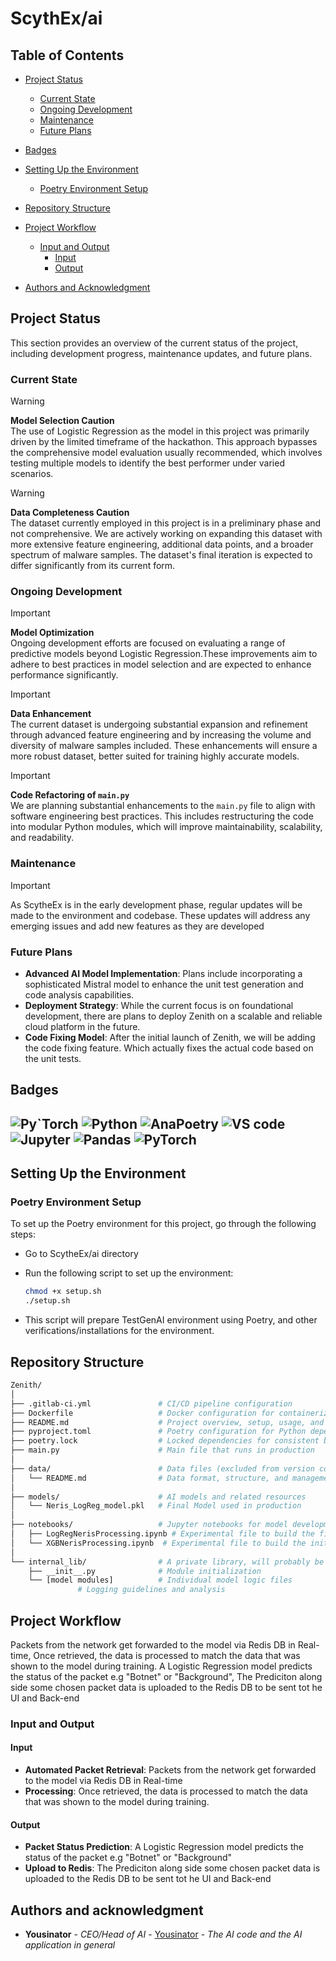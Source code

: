 # ScythEx/ai

## Table of Contents

- [Project Status](#project-status)

  - [Current State](#current-state)
  - [Ongoing Development](#ongoing-development)
  - [Maintenance](#maintenance)
  - [Future Plans](#future-plans)

- [Badges](#badges)
- [Setting Up the Environment](#setting-up-the-environment)
  - [Poetry Environment Setup](#Poetry-environment-setup)
- [Repository Structure](#repository-structure)
- [Project Workflow](#project-workflow)
  - [Input and Output](#input-and-output)
    - [Input](#input)
    - [Output](#output)
- [Authors and Acknowledgment](#authors-and-acknowledgment)

## Project Status

This section provides an overview of the current status of the project, including development progress, maintenance updates, and future plans.

### Current State

> [!Warning]
> **Model Selection Caution**<br>The use of Logistic Regression as the model in this project was primarily driven by the limited timeframe of the hackathon. This approach bypasses the comprehensive model evaluation usually recommended, which involves testing multiple models to identify the best performer under varied scenarios.

> [!Warning]
> **Data Completeness Caution**<br>The dataset currently employed in this project is in a preliminary phase and not comprehensive. We are actively working on expanding this dataset with more extensive feature engineering, additional data points, and a broader spectrum of malware samples. The dataset's final iteration is expected to differ significantly from its current form.

### Ongoing Development

> [!Important]
> **Model Optimization**<br>Ongoing development efforts are focused on evaluating a range of predictive models beyond Logistic Regression.These improvements aim to adhere to best practices in model selection and are expected to enhance performance significantly.

> [!Important]
> **Data Enhancement**<br>The current dataset is undergoing substantial expansion and refinement through advanced feature engineering and by increasing the volume and diversity of malware samples included. These enhancements will ensure a more robust dataset, better suited for training highly accurate models.

> [!Important]
> **Code Refactoring of `main.py`**<br>We are planning substantial enhancements to the `main.py` file to align with software engineering best practices. This includes restructuring the code into modular Python modules, which will improve maintainability, scalability, and readability.

### Maintenance

> [!Important]
> As ScytheEx is in the early development phase, regular updates will be made to the environment and codebase. These updates will address any emerging issues and add new features as they are developed

### Future Plans

- **Advanced AI Model Implementation**: Plans include incorporating a sophisticated Mistral model to enhance the unit test generation and code analysis capabilities.
- **Deployment Strategy**: While the current focus is on foundational development, there are plans to deploy Zenith on a scalable and reliable cloud platform in the future.
- **Code Fixing Model**: After the initial launch of Zenith, we will be adding the code fixing feature. Which actually fixes the actual code based on the unit tests.

## Badges

<h2 align="left">
  <img alt="Py`Torch" src="https://img.shields.io/badge/-poetry-white?style=for-the-badge&logo=poetry"> <img alt="Python" src="https://img.shields.io/badge/-Python%20-yellow?style=for-the-badge&logo=python" /> <img alt="AnaPoetry" src="https://img.shields.io/badge/-MLFlow-white?style=for-the-badge&logo=mlflow"> <img alt="VS code" src="https://img.shields.io/badge/-Visual%20Studio%20Code-blue?style=for-the-badge&logo=visualstudiocode"> <img alt="Jupyter" src="https://img.shields.io/badge/-Jupyter-white?style=for-the-badge&logo=jupyter"> <img alt="Pandas" src="https://img.shields.io/badge/-Pandas-darkblue?style=for-the-badge&logo=pandas"> <img alt="PyTorch" src="https://img.shields.io/badge/-Redis-black?style=for-the-badge&logo=redis">

  </h2>

## Setting Up the Environment

### Poetry Environment Setup

To set up the Poetry environment for this project, go through the following steps:

- Go to ScytheEx/ai directory
- Run the following script to set up the environment:

  ```bash
  chmod +x setup.sh
  ./setup.sh
  ```

- This script will prepare TestGenAI environment using Poetry, and other verifications/installations for the environment.

## Repository Structure

```bash
Zenith/
│
├── .gitlab-ci.yml               # CI/CD pipeline configuration
├── Dockerfile                   # Docker configuration for containerization
├── README.md                    # Project overview, setup, usage, and contribution guide
├── pyproject.toml               # Poetry configuration for Python dependencies
├── poetry.lock                  # Locked dependencies for consistent builds
├── main.py                      # Main file that runs in production
│
├── data/                        # Data files (excluded from version control)
│   └── README.md                # Data format, structure, and management guidelines
│
├── models/                      # AI models and related resources
│   └── Neris_LogReg_model.pkl   # Final Model used in production
│
├── notebooks/                   # Jupyter notebooks for model development
│   ├── LogRegNerisProcessing.ipynb # Experimental file to build the final Logistic Regression Model
│   └── XGBNerisProcessing.ipynb  # Experimental file to build the initial XGBoost model
│
└── internal_lib/                # A private library, will probably be removed later. and new modules will be added for `main.py`
    ├── __init__.py              # Module initialization
    └── [model modules]          # Individual model logic files
               # Logging guidelines and analysis

```

## Project Workflow

Packets from the network get forwarded to the model via Redis DB in Real-time, Once retrieved, the data is processed to match the data that was shown to the model during training. A Logistic Regression model predicts the status of the packet e.g "Botnet" or "Background", The Prediciton along side some chosen packet data is uploaded to the Redis DB to be sent tot he UI and Back-end

### Input and Output

#### Input

- **Automated Packet Retrieval**: Packets from the network get forwarded to the model via Redis DB in Real-time
- **Processing**: Once retrieved, the data is processed to match the data that was shown to the model during training.

#### Output

- **Packet Status Prediction**: A Logistic Regression model predicts the status of the packet e.g "Botnet" or "Background"
- **Upload to Redis**: The Prediciton along side some chosen packet data is uploaded to the Redis DB to be sent tot he UI and Back-end

## Authors and acknowledgment

- **Yousinator** - _CEO/Head of AI_ - [Yousinator](https://yousinator.github.io) - _The AI code and the AI application in general_
